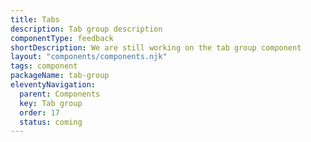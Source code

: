 ```yaml
---
title: Tabs
description: Tab group description
componentType: feedback
shortDescription: We are still working on the tab group component
layout: "components/components.njk"
tags: component
packageName: tab-group
eleventyNavigation:
  parent: Components
  key: Tab group
  order: 17
  status: coming
---
```



